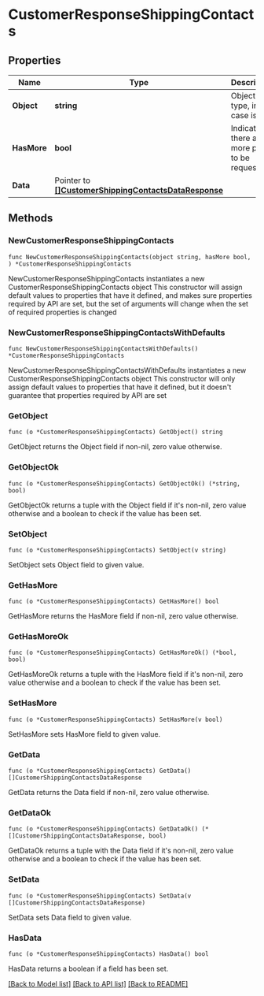 # CustomerResponseShippingContacts

## Properties

Name | Type | Description | Notes
------------ | ------------- | ------------- | -------------
**Object** | **string** | Object type, in this case is list | 
**HasMore** | **bool** | Indicates if there are more pages to be requested | 
**Data** | Pointer to [**[]CustomerShippingContactsDataResponse**](CustomerShippingContactsDataResponse.md) |  | [optional] 

## Methods

### NewCustomerResponseShippingContacts

`func NewCustomerResponseShippingContacts(object string, hasMore bool, ) *CustomerResponseShippingContacts`

NewCustomerResponseShippingContacts instantiates a new CustomerResponseShippingContacts object
This constructor will assign default values to properties that have it defined,
and makes sure properties required by API are set, but the set of arguments
will change when the set of required properties is changed

### NewCustomerResponseShippingContactsWithDefaults

`func NewCustomerResponseShippingContactsWithDefaults() *CustomerResponseShippingContacts`

NewCustomerResponseShippingContactsWithDefaults instantiates a new CustomerResponseShippingContacts object
This constructor will only assign default values to properties that have it defined,
but it doesn't guarantee that properties required by API are set

### GetObject

`func (o *CustomerResponseShippingContacts) GetObject() string`

GetObject returns the Object field if non-nil, zero value otherwise.

### GetObjectOk

`func (o *CustomerResponseShippingContacts) GetObjectOk() (*string, bool)`

GetObjectOk returns a tuple with the Object field if it's non-nil, zero value otherwise
and a boolean to check if the value has been set.

### SetObject

`func (o *CustomerResponseShippingContacts) SetObject(v string)`

SetObject sets Object field to given value.


### GetHasMore

`func (o *CustomerResponseShippingContacts) GetHasMore() bool`

GetHasMore returns the HasMore field if non-nil, zero value otherwise.

### GetHasMoreOk

`func (o *CustomerResponseShippingContacts) GetHasMoreOk() (*bool, bool)`

GetHasMoreOk returns a tuple with the HasMore field if it's non-nil, zero value otherwise
and a boolean to check if the value has been set.

### SetHasMore

`func (o *CustomerResponseShippingContacts) SetHasMore(v bool)`

SetHasMore sets HasMore field to given value.


### GetData

`func (o *CustomerResponseShippingContacts) GetData() []CustomerShippingContactsDataResponse`

GetData returns the Data field if non-nil, zero value otherwise.

### GetDataOk

`func (o *CustomerResponseShippingContacts) GetDataOk() (*[]CustomerShippingContactsDataResponse, bool)`

GetDataOk returns a tuple with the Data field if it's non-nil, zero value otherwise
and a boolean to check if the value has been set.

### SetData

`func (o *CustomerResponseShippingContacts) SetData(v []CustomerShippingContactsDataResponse)`

SetData sets Data field to given value.

### HasData

`func (o *CustomerResponseShippingContacts) HasData() bool`

HasData returns a boolean if a field has been set.


[[Back to Model list]](../README.md#documentation-for-models) [[Back to API list]](../README.md#documentation-for-api-endpoints) [[Back to README]](../README.md)


